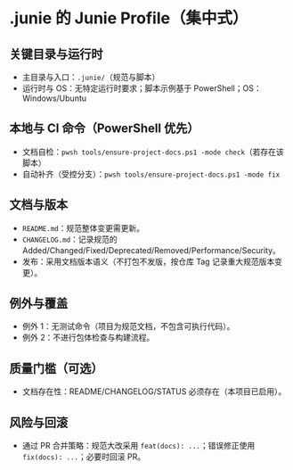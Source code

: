 # .junie 的 Junie Profile（集中式）

## 关键目录与运行时
- 主目录与入口：`.junie/`（规范与脚本）
- 运行时与 OS：无特定运行时要求；脚本示例基于 PowerShell；OS：Windows/Ubuntu

## 本地与 CI 命令（PowerShell 优先）
- 文档自检：`pwsh tools/ensure-project-docs.ps1 -mode check`（若存在该脚本）
- 自动补齐（受控分支）：`pwsh tools/ensure-project-docs.ps1 -mode fix`

## 文档与版本
- `README.md`：规范整体变更需更新。
- `CHANGELOG.md`：记录规范的 Added/Changed/Fixed/Deprecated/Removed/Performance/Security。
- 发布：采用文档版本语义（不打包不发版，按仓库 Tag 记录重大规范版本变更）。

## 例外与覆盖
- 例外 1：无测试命令（项目为规范文档，不包含可执行代码）。
- 例外 2：不进行包体检查与构建流程。

## 质量门槛（可选）
- 文档存在性：README/CHANGELOG/STATUS 必须存在（本项目已启用）。

## 风险与回滚
- 通过 PR 合并策略：规范大改采用 `feat(docs): ...`；错误修正使用 `fix(docs): ...`；必要时回滚 PR。